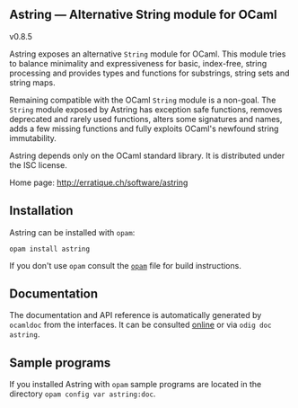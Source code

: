 Astring — Alternative String module for OCaml
-------------------------------------------------------------------------------
v0.8.5

Astring exposes an alternative `String` module for OCaml. This module
tries to balance minimality and expressiveness for basic, index-free,
string processing and provides types and functions for substrings,
string sets and string maps.

Remaining compatible with the OCaml `String` module is a non-goal. The
`String` module exposed by Astring has exception safe functions,
removes deprecated and rarely used functions, alters some signatures
and names, adds a few missing functions and fully exploits OCaml's
newfound string immutability.

Astring depends only on the OCaml standard library. It is distributed
under the ISC license.

Home page: http://erratique.ch/software/astring  

## Installation

Astring can be installed with `opam`:

    opam install astring

If you don't use `opam` consult the [`opam`](opam) file for build
instructions.

## Documentation

The documentation and API reference is automatically generated by
`ocamldoc` from the interfaces. It can be consulted [online][doc]
or via `odig doc astring`.

[doc]: http://erratique.ch/software/astring/doc/

## Sample programs

If you installed Astring with `opam` sample programs are located in
the directory `opam config var astring:doc`.
